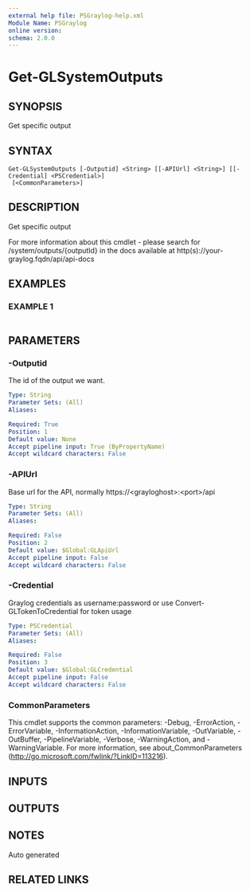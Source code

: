 ```yaml
---
external help file: PSGraylog-help.xml
Module Name: PSGraylog
online version:
schema: 2.0.0
---
```


# Get-GLSystemOutputs

## SYNOPSIS
Get specific output

## SYNTAX

```
Get-GLSystemOutputs [-Outputid] <String> [[-APIUrl] <String>] [[-Credential] <PSCredential>]
 [<CommonParameters>]
```

## DESCRIPTION
Get specific output


For more information about this cmdlet - please search for /system/outputs/{outputId} in the docs available at http(s)://your-graylog.fqdn/api/api-docs

## EXAMPLES

### EXAMPLE 1
```

```

## PARAMETERS

### -Outputid
The id of the output we want.

```yaml
Type: String
Parameter Sets: (All)
Aliases:

Required: True
Position: 1
Default value: None
Accept pipeline input: True (ByPropertyName)
Accept wildcard characters: False
```

### -APIUrl
Base url for the API, normally https://\<grayloghost\>:\<port\>/api

```yaml
Type: String
Parameter Sets: (All)
Aliases:

Required: False
Position: 2
Default value: $Global:GLApiUrl
Accept pipeline input: False
Accept wildcard characters: False
```

### -Credential
Graylog credentials as username:password or use Convert-GLTokenToCredential for token usage

```yaml
Type: PSCredential
Parameter Sets: (All)
Aliases:

Required: False
Position: 3
Default value: $Global:GLCredential
Accept pipeline input: False
Accept wildcard characters: False
```

### CommonParameters
This cmdlet supports the common parameters: -Debug, -ErrorAction, -ErrorVariable, -InformationAction, -InformationVariable, -OutVariable, -OutBuffer, -PipelineVariable, -Verbose, -WarningAction, and -WarningVariable. For more information, see about_CommonParameters (http://go.microsoft.com/fwlink/?LinkID=113216).

## INPUTS

## OUTPUTS

## NOTES
Auto generated

## RELATED LINKS
